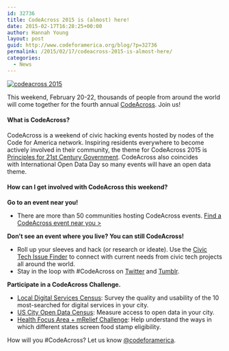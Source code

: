 ```yaml
---
id: 32736
title: CodeAcross 2015 is (almost) here!
date: 2015-02-17T16:28:25+00:00
author: Hannah Young
layout: post
guid: http://www.codeforamerica.org/blog/?p=32736
permalink: /2015/02/17/codeacross-2015-is-almost-here/
categories:
  - News
---
```

[<img class="aligncenter wp-image-32759 size-full" src="http://www.codeforamerica.org/blog/wp-content/uploads/2015/02/CodeAcross2015_Banner.jpg" alt="codeacross 2015" />](http://www.codeforamerica.org/blog/wp-content/uploads/2015/02/CodeAcross2015_Banner.jpg)

This weekend, February 20-22, thousands of people from around the world will come together for the fourth annual [CodeAcross](http://www.codeforamerica.org/events/codeacross-2015/). Join us!

#### What is CodeAcross?

CodeAcross is a weekend of civic hacking events hosted by nodes of the Code for America network. Inspiring residents everywhere to become actively involved in their community, the theme for CodeAcross 2015 is [Principles for 21st Century Government](http://www.codeforamerica.org/governments/principles/). CodeAcross also coincides with International Open Data Day so many events will have an open data theme.

#### How can I get involved with CodeAcross this weekend?

**Go to an event near you!**

  * There are more than 50 communities hosting CodeAcross events. [Find a CodeAcross event near you >](http://www.codeforamerica.org/events/codeacross-2015/)

**Don&#8217;t see an event where you live? You can still CodeAcross!**

  * Roll up your sleeves and hack (or research or ideate). Use the [Civic Tech Issue Finder](http://www.codeforamerica.org/geeks/civicissues) to connect with current needs from civic tech projects all around the world.
  * Stay in the loop with #CodeAcross on [Twitter](https://twitter.com/search?src=typd&q=%23codeacross) and [Tumblr](http://codeforamerica.tumblr.com/).

**Participate in a CodeAcross Challenge.**

  * [Local Digital Services Census](https://service-census.herokuapp.com/): Survey the quality and usability of the 10 most-searched for digital services in your city.
  * [US City Open Data Census](http://us-city.census.okfn.org/): Measure access to open data in your city.
  * [Health Focus Area + mRelief Challenge](https://github.com/mRelief/mrelief_snap_screeners): Help understand the ways in which different states screen food stamp eligibility.

How will you #CodeAcross? Let us know [@codeforamerica](https://twitter.com/codeforamerica).

&nbsp;